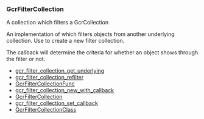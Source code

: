 ### GcrFilterCollection

A collection which filters a GcrCollection

 An implementation of [](GcrCollection) which filters objects from another
 underlying collection. Use [](gcr_filter_collection_new_with_callback)
 to create a new filter collection.

 The callback will determine the criteria for whether an object shows through
 the filter or not.

* [gcr_filter_collection_get_underlying]()
* [gcr_filter_collection_refilter]()
* [GcrFilterCollectionFunc]()
* [gcr_filter_collection_new_with_callback]()
* [GcrFilterCollection]()
* [gcr_filter_collection_set_callback]()
* [GcrFilterCollectionClass]()
